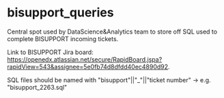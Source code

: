 # bisupport_queries
Central spot used by DataScience&Analytics team to store off SQL used to complete BISUPPORT incoming tickets. 

Link to BISUPPORT Jira board: https://openedx.atlassian.net/secure/RapidBoard.jspa?rapidView=543&assignee=5e0fb74d8dfdd40ec4890d92.

SQL files should be named with "bisupport"||"_"||"ticket number" -> e.g. "bisupport_2263.sql"

